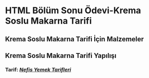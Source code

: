 # HTML Bölüm Sonu Ödevi-Krema Soslu Makarna Tarifi
## Krema Soslu Makarna Tarifi İçin Malzemeler
## Krema Soslu Makarna Tarifi Yapılışı
### Tarif: [*Nefis Yemek Tarifleri*](https://www.nefisyemektarifleri.com/krema-soslu-demleme-makarna/)

